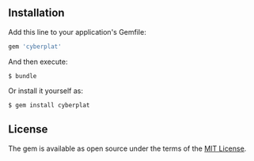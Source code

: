 ## Installation

Add this line to your application's Gemfile:

```ruby
gem 'cyberplat'
```

And then execute:

    $ bundle

Or install it yourself as:

    $ gem install cyberplat

## License

The gem is available as open source under the terms of the [MIT License](http://opensource.org/licenses/MIT).